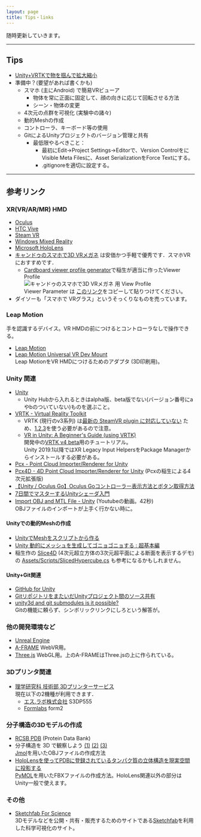 ```yaml
---
layout: page
title: Tips・links
---
```


随時更新していきます。

------

## Tips

* [Unity+VRTKで物を掴んで拡大縮小](https://qiita.com/inyo/items/73d31c33799696251b6a)
* 準備中？(要望があれば書くかも)
  * スマホ (主にAndroid) で簡易VRビューア
    * 物体を常に正面に固定して、顔の向きに応じて回転させる方法
    * シーン・物体の変更
  * 4次元の点群を可視化 (実験中の諸々)
  * 動的Meshの作成
  * コントローラ、キーボード等の使用
  * GitによるUnityプロジェクトのバージョン管理と共有
    * 最低限やるべきこと：
        * 最初にEdit→Project Settings→Editorで、Version ControlをにVisible Meta Filesに、Asset SerializationをForce Textにする。
        * .gitignoreを適切に設定する。

------

## 参考リンク

### XR(VR/AR/MR) HMD

* [Oculus](https://www.oculus.com/)
* [HTC Vive](https://www.vive.com/jp/)
* [Steam VR](https://store.steampowered.com/steamvr?l=japanese)
* [Windows Mixed Reality](https://www.microsoft.com/ja-jp/windows/windows-mixed-reality)
* [Microsoft HoloLens](https://www.microsoft.com/ja-jp/hololens)
* [キャンドゥのスマホで3D VRメガネ](https://www.google.com/search?q=%E3%82%AD%E3%83%A3%E3%83%B3%E3%83%89%E3%82%A5+%E3%82%B9%E3%83%9E%E3%83%9B%E3%81%A7+3D+VR%E3%83%A1%E3%82%AC%E3%83%8D) は安価かつ手軽で優秀です．スマホVRにおすすめです．
  * [Cardboard viewer profile generator](https://wwgc.firebaseapp.com/)で稲生が適当に作ったViewer Profile <br>![キャンドゥのスマホで3D VRメガネ 用 View Profile]({{site.baseurl}}/images/qr_viewer_profile.png)  
  Viewer Parameter は [このリンク](http://google.com/cardboard/cfg?p=Cg_jgq3jg6Pjg7Pjg4njgqUSGuOCueODnuODm-OBpzNEIFZS44Oh44Ks44ONHbgehT0lrkdhPSoQAABIQgAASEIAAEhCAABIQlgCNSlcDz06CM3MTD6amRk-UABgAA)をコピーして貼りつけてください。
* ダイソーも「スマホで VRグラス」というそっくりなものを売っています。

### Leap Motion

手を認識するデバイス。VR HMDの前につけるとコントローラなしで操作できる。

* [Leap Motion](https://www.leapmotion.com/)
* [Leap Motion Universal VR Dev Mount](https://www.thingiverse.com/thing:1589212)  
  Leap MotionをVR HMDにつけるためのアダプタ (3D印刷用)。

### Unity 関連

* [Unity](https://unity.com/)
  * Unity Hubから入れるときはalpha版、beta版でない(バージョン番号にaやbのついていない)ものを選ぶこと。
* [VRTK - Virtual Reality Toolkit](https://vrtoolkit.readme.io/)
  * VRTK (現行のv3系列) は[最新の SteamVR plugin に対応していない](https://twitter.com/VR_Toolkit/status/1043735543153070080) ため、[1.2.3](https://github.com/ValveSoftware/steamvr_unity_plugin/releases/download/1.2.3/SteamVR.Plugin.unitypackage)を使う必要があるので注意。
  * [VR in Unity: A Beginner's Guide (using VRTK)](https://learn.unity.com/project/vr-in-unity-a-beginner-s-guide)  
  開発中の[VRTK v4 beta](https://github.com/ExtendRealityLtd/VRTK)用のチュートリアル。  
  Unity 2019.1以降ではXR Legacy Input HelpersをPackage Managerからインストールする必要がある。
* [Pcx - Point Cloud Importer/Renderer for Unity](https://github.com/keijiro/Pcx)
* [Pcx4D - 4D Point Cloud Importer/Renderer for Unity](https://github.com/romanesco/Pcx4D) (Pcxの稲生による4次元拡張版)
* [【Unity / Oculus Go】Oculus Goコントローラー表示方法とボタン取得方法](http://rikoubou.hatenablog.com/entry/2018/06/04/193607)
* [7日間でマスターするUnityシェーダ入門](http://nn-hokuson.hatenablog.com/entry/2018/02/15/140037)
* [Import OBJ and MTL File - Unity](https://www.youtube.com/watch?v=0SzuPgFQO-8) (Youtubeの動画。42秒)  
OBJファイルのインポートが上手く行かない時に。

#### Unityでの動的Meshの作成

* [UnityでMeshをスクリプトから作る](https://matcha-choco010.net/2018/08/25/unity%E3%81%A7mesh%E3%82%92%E3%82%B9%E3%82%AF%E3%83%AA%E3%83%97%E3%83%88%E3%81%8B%E3%82%89%E4%BD%9C%E3%82%8B/)
* [Unity 動的にメッシュを生成してゴニョゴニョする : 超基本編](https://www.shibuya24.info/entry/2015/11/29/180748)
* 稲生作の [Slice4D](https://github.com/romanesco/Slice4D) (4次元超立方体の3次元超平面による断面を表示するデモ) の
[Assets/Scripts/SlicedHypercube.cs](https://github.com/romanesco/Slice4D/blob/master/Assets/Scripts/SlicedHypercube.cs) も参考になるかもしれません。

#### Unity+Git関連

* [GitHub for Unity](https://unity.github.com/)
* [GitリポジトリをまたいだUnityプロジェクト間のソース共有](http://satoshi-maemoto.hatenablog.com/entry/2019/01/30/230958)
* [unity3d and git submodules is it possible?](https://stackoverflow.com/questions/24899296/unity3d-and-git-submodules-is-it-possible)  
Gitの機能に頼らず、シンボリックリンクにしろという解答が。

### 他の開発環境など

* [Unreal Engine](https://www.unrealengine.com/ja/)
* [A-FRAME](https://aframe.io/) WebVR用。
* [Three.js](https://threejs.org/) WebGL用。上のA-FRAMEはThree.jsの上に作られている。

### 3Dプリンタ関連

* [理学研究科 技術部 3Dプリンターサービス](http://www.scitech.sci.kyoto-u.ac.jp/service/3dpr.html)  
現在以下の2機種が利用できます．
  * [エス.ラボ株式会社](http://slab.jp/) S3DP555
  * [Formlabs](https://formlabs.com/ja/) form2

### 分子構造の3Dモデルの作成

* [RCSB PDB](https://www.rcsb.org/) (Protein Data Bank)
* 分子構造を 3D で観察しよう [(1)](https://www.chem-station.com/blog/2015/03/jmol-pdb-01.html) [(2)](https://www.chem-station.com/blog/2015/03/jmol-pdb-02.html) [(3)](https://www.chem-station.com/blog/2015/03/jmol-pdb-03.html)  
[Jmol](http://jmol.sourceforge.net/)を用いたOBJファイルの作成方法
* [HoloLensを使ってPDBに登録されているタンパク質の立体構造を現実空間に投影する](http://imamachi-n.hatenablog.com/entry/2017/01/31/001353)  
[PyMOL](https://pymol.org/2/)を用いたFBXファイルの作成方法。HoloLens関連以外の部分はUnity一般で使えます。



### その他

* [Sketchfab For Science](http://www.sketchfabforscience.com/)  
 3Dモデルなどを公開・共有・販売するためのサイトである[Sketchfab](https://sketchfab.com/)を利用した科学可視化のサイト。
